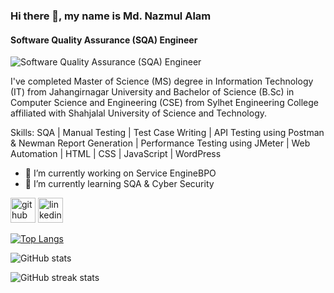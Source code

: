 ### Hi there 👋, my name is Md. Nazmul Alam
#### Software Quality Assurance (SQA) Engineer
![Software Quality Assurance (SQA) Engineer](https://media.licdn.com/dms/image/C5616AQHqEpQd9cVhww/profile-displaybackgroundimage-shrink_350_1400/0/1591912442951?e=1711584000&v=beta&t=hOijSS9c0u_qtSfiGEGqAclu9IiW1LGmmpYdfm4AgPs)

I've completed Master of Science (MS) degree in Information Technology (IT) from Jahangirnagar University and Bachelor of Science (B.Sc) in Computer Science and Engineering (CSE) from Sylhet Engineering College affiliated with Shahjalal University of Science and Technology.

Skills: SQA | Manual Testing | Test Case Writing | API Testing using Postman & Newman Report Generation | Performance Testing using JMeter | Web Automation |  HTML | CSS | JavaScript | WordPress

- 🔭 I’m currently working on Service EngineBPO 
- 🌱 I’m currently learning SQA & Cyber Security 


[<img src='https://cdn.jsdelivr.net/npm/simple-icons@3.0.1/icons/github.svg' alt='github' height='40'>](https://github.com/nazmulpranto)  [<img src='https://cdn.jsdelivr.net/npm/simple-icons@3.0.1/icons/linkedin.svg' alt='linkedin' height='40'>](https://www.linkedin.com/in/nazmulpranto/)  

[![Top Langs](https://github-readme-stats.vercel.app/api/top-langs/?username=nazmulpranto)](https://github.com/anuraghazra/github-readme-stats)

![GitHub stats](https://github-readme-stats.vercel.app/api?username=nazmulpranto&show_icons=true)  

![GitHub streak stats](https://streak-stats.demolab.com/?user=nazmulpranto)  

